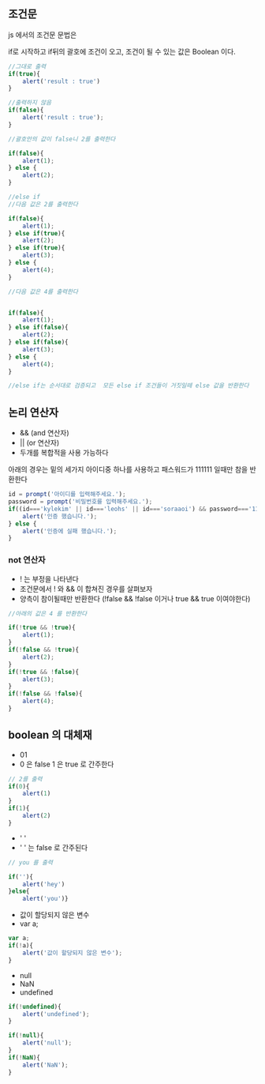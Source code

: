## 조건문
js 에서의 조건문 문법은

if로 시작하고 if뒤의 괄호에 조건이 오고, 조건이 될 수 있는 값은 Boolean 이다. 

```js
//그대로 출력
if(true){
    alert('result : true')
}

//출력하지 않음
if(false){
    alert('result : true');
}

//괄호안의 값이 false니 2를 출력한다

if(false){
    alert(1);
} else {
    alert(2);
}

//else if
//다음 값은 2를 출력한다

if(false){
    alert(1);
} else if(true){
    alert(2);
} else if(true){
    alert(3);
} else {
    alert(4);
}

//다음 값은 4를 출력한다


if(false){
    alert(1);
} else if(false){
    alert(2);
} else if(false){
    alert(3);
} else {
    alert(4);
}

//else if는 순서대로 검증되고  모든 else if 조건들이 거짓일떼 else 값을 반환한다
```

## 논리 연산자

- &&   (and 연산자)
- ||   (or 연산자)
- 두개를 복합적을 사용 가능하다



아래의 경우는 밑의 세가지 아이디중 하나를 사용하고 패스워드가 111111 일때만 참을 반환한다
```js
id = prompt('아이디를 입력해주세요.');
password = prompt('비밀번호를 입력해주세요.');
if((id==='kylekim' || id==='leohs' || id==='soraaoi') && password==='111111'){
    alert('인증 했습니다.');
} else {
    alert('인증에 실패 했습니다.');
}
```

### not 연산자

- ! 는 부정을 나타낸다
- 조건문에서 ! 와 && 이 합쳐진 경우를 살펴보자
- 양측이 참이될때만 반환한다 (!false && !false 이거나 true && true 이여야한다)

```js
//아래의 값은 4 를 반환한다

if(!true && !true){
    alert(1);
}
if(!false && !true){
    alert(2);
}
if(!true && !false){
    alert(3);
}
if(!false && !false){
    alert(4);
}
```

## boolean 의 대체재

- 01
- 0 은 false 1 은 true 로 간주한다

```js
// 2를 출력
if(0){
    alert(1)
}
if(1){
    alert(2)
}
```

- ' '
- ' ' 는 false 로 간주된다

```js
// you 를 출력

if(''){
    alert('hey')
}else{
    alert('you')}
```

- 값이 할당되지 않은 변수
- var a;

```js
var a;
if(!a){
    alert('값이 할당되지 않은 변수'); 
}
```

- null
- NaN
- undefined

```js
if(!undefined){
    alert('undefined');
}

if(!null){
    alert('null');
}
if(!NaN){
    alert('NaN');
}
```


